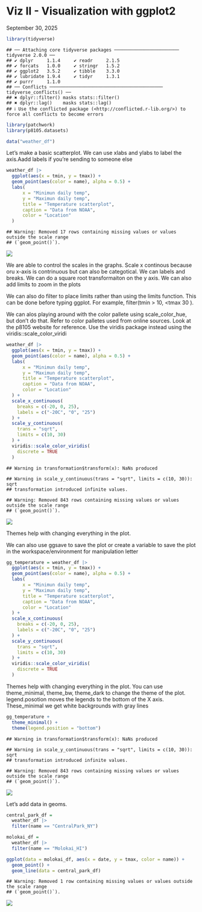Viz II - Visualization with ggplot2
================
September 30, 2025

``` r
library(tidyverse)
```

    ## ── Attaching core tidyverse packages ──────────────────────── tidyverse 2.0.0 ──
    ## ✔ dplyr     1.1.4     ✔ readr     2.1.5
    ## ✔ forcats   1.0.0     ✔ stringr   1.5.2
    ## ✔ ggplot2   3.5.2     ✔ tibble    3.3.0
    ## ✔ lubridate 1.9.4     ✔ tidyr     1.3.1
    ## ✔ purrr     1.1.0     
    ## ── Conflicts ────────────────────────────────────────── tidyverse_conflicts() ──
    ## ✖ dplyr::filter() masks stats::filter()
    ## ✖ dplyr::lag()    masks stats::lag()
    ## ℹ Use the conflicted package (<http://conflicted.r-lib.org/>) to force all conflicts to become errors

``` r
library(patchwork)
library(p8105.datasets)
```

``` r
data("weather_df")
```

Let’s make a basic scatterplot. We can use xlabs and ylabs to label the
axis.Aadd labels if you’re sending to someone else

``` r
weather_df |> 
  ggplot(aes(x = tmin, y = tmax)) +
  geom_point(aes(color = name), alpha = 0.5) +
  labs(
      x = "Minimun daily temp",
      y = "Maximun daily temp",
      title = "Temperature scatterplot",
      caption = "Data from NOAA",
      color = "Location"
  )
```

    ## Warning: Removed 17 rows containing missing values or values outside the scale range
    ## (`geom_point()`).

![](inc_viz_ii_093025_files/figure-gfm/unnamed-chunk-3-1.png)<!-- -->

We are able to control the scales in the graphs. Scale x continous
because oru x-axis is contrinuous but can also be categotical. We can
labels and breaks. We can do a square root transformaiton on the y axis.
We can also add limits to zoom in the plots

We can also do filter to place limits rather than using the limits
function. This can be done before typing ggplot. For example,
filter(tmin \> 10, \<tmax 30 ).

We can alos playing around with the color pallete using scale_color_hue,
but don’t do that. Refer to color palletes used from online sources.
Look at the p8105 website for reference. Use the viridis package instead
using the viridis::scale_color_viridi

``` r
weather_df |> 
  ggplot(aes(x = tmin, y = tmax)) +
  geom_point(aes(color = name), alpha = 0.5) +
  labs(
      x = "Minimun daily temp",
      y = "Maximun daily temp",
      title = "Temperature scatterplot",
      caption = "Data from NOAA",
      color = "Location"
  ) +
  scale_x_continuous(
    breaks = c(-20, 0, 25),
    labels = c("-20C", "0", "25")
  ) +
  scale_y_continuous(
    trans = "sqrt",
    limits = c(10, 30)
  ) +
  viridis::scale_color_viridis(
    discrete = TRUE
  )
```

    ## Warning in transformation$transform(x): NaNs produced

    ## Warning in scale_y_continuous(trans = "sqrt", limits = c(10, 30)): sqrt
    ## transformation introduced infinite values.

    ## Warning: Removed 843 rows containing missing values or values outside the scale range
    ## (`geom_point()`).

![](inc_viz_ii_093025_files/figure-gfm/unnamed-chunk-4-1.png)<!-- -->

Themes help with changing everything in the plot.

We can also use ggsave to save the plot or create a variable to save the
plot in the workspace/environment for manipulation letter

``` r
gg_temperature = weather_df |> 
  ggplot(aes(x = tmin, y = tmax)) +
  geom_point(aes(color = name), alpha = 0.5) +
  labs(
      x = "Minimun daily temp",
      y = "Maximun daily temp",
      title = "Temperature scatterplot",
      caption = "Data from NOAA",
      color = "Location"
  ) +
  scale_x_continuous(
    breaks = c(-20, 0, 25),
    labels = c("-20C", "0", "25")
  ) +
  scale_y_continuous(
    trans = "sqrt",
    limits = c(10, 30)
  ) +
  viridis::scale_color_viridis(
    discrete = TRUE
  )
```

Themes help with changing everything in the plot. You can use
theme_minimal, theme_bw, theme_dark to change the theme of the plot.
legend.posotion moves the legends to the bottom of the X axis.
These_minimal we get white backgrounds with gray lines

``` r
gg_temperature + 
  theme_minimal() +
  theme(legend.position = "bottom")
```

    ## Warning in transformation$transform(x): NaNs produced

    ## Warning in scale_y_continuous(trans = "sqrt", limits = c(10, 30)): sqrt
    ## transformation introduced infinite values.

    ## Warning: Removed 843 rows containing missing values or values outside the scale range
    ## (`geom_point()`).

![](inc_viz_ii_093025_files/figure-gfm/unnamed-chunk-6-1.png)<!-- -->

Let’s add data in geoms.

``` r
central_park_df =
  weather_df |> 
  filter(name == "CentralPark_NY")

molokai_df =
  weather_df |> 
  filter(name == "Molokai_HI")

ggplot(data = molokai_df, aes(x = date, y = tmax, color = name)) +
  geom_point() +
  geom_line(data = central_park_df)
```

    ## Warning: Removed 1 row containing missing values or values outside the scale range
    ## (`geom_point()`).

![](inc_viz_ii_093025_files/figure-gfm/unnamed-chunk-7-1.png)<!-- -->
